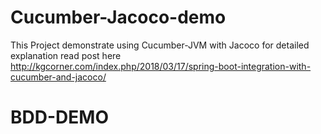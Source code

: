 # Cucumber-Jacoco-demo
This Project demonstrate using Cucumber-JVM with Jacoco
for detailed explanation read post here http://kgcorner.com/index.php/2018/03/17/spring-boot-integration-with-cucumber-and-jacoco/
# BDD-DEMO
